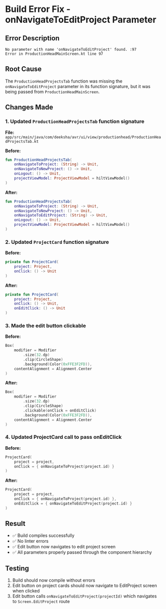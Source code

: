 # Build Error Fix - onNavigateToEditProject Parameter

## Error Description
```
No parameter with name 'onNavigateToEditProject' found. :97
Error in ProductionHeadMainScreen.kt line 97
```

## Root Cause
The `ProductionHeadProjectsTab` function was missing the `onNavigateToEditProject` parameter in its function signature, but it was being passed from `ProductionHeadMainScreen`.

## Changes Made

### 1. Updated `ProductionHeadProjectsTab` function signature
**File:** `app/src/main/java/com/deeksha/avr/ui/view/productionhead/ProductionHeadProjectsTab.kt`

**Before:**
```kotlin
fun ProductionHeadProjectsTab(
    onNavigateToProject: (String) -> Unit,
    onNavigateToNewProject: () -> Unit,
    onLogout: () -> Unit,
    projectViewModel: ProjectViewModel = hiltViewModel()
)
```

**After:**
```kotlin
fun ProductionHeadProjectsTab(
    onNavigateToProject: (String) -> Unit,
    onNavigateToNewProject: () -> Unit,
    onNavigateToEditProject: (String) -> Unit,
    onLogout: () -> Unit,
    projectViewModel: ProjectViewModel = hiltViewModel()
)
```

### 2. Updated `ProjectCard` function signature
**Before:**
```kotlin
private fun ProjectCard(
    project: Project,
    onClick: () -> Unit
)
```

**After:**
```kotlin
private fun ProjectCard(
    project: Project,
    onClick: () -> Unit,
    onEditClick: () -> Unit
)
```

### 3. Made the edit button clickable
**Before:**
```kotlin
Box(
    modifier = Modifier
        .size(32.dp)
        .clip(CircleShape)
        .background(Color(0xFFE3F2FD)),
    contentAlignment = Alignment.Center
)
```

**After:**
```kotlin
Box(
    modifier = Modifier
        .size(32.dp)
        .clip(CircleShape)
        .clickable(onClick = onEditClick)
        .background(Color(0xFFE3F2FD)),
    contentAlignment = Alignment.Center
)
```

### 4. Updated ProjectCard call to pass onEditClick
**Before:**
```kotlin
ProjectCard(
    project = project,
    onClick = { onNavigateToProject(project.id) }
)
```

**After:**
```kotlin
ProjectCard(
    project = project,
    onClick = { onNavigateToProject(project.id) },
    onEditClick = { onNavigateToEditProject(project.id) }
)
```

## Result
- ✅ Build compiles successfully
- ✅ No linter errors
- ✅ Edit button now navigates to edit project screen
- ✅ All parameters properly passed through the component hierarchy

## Testing
1. Build should now compile without errors
2. Edit button on project cards should now navigate to EditProject screen when clicked
3. Edit button calls `onNavigateToEditProject(projectId)` which navigates to `Screen.EditProject` route

